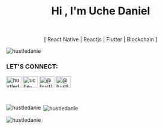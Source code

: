 <h1 align="center">Hi , I'm Uche Daniel</h1>
<br>
<p align="center"> [ React Native |  Reactjs |  Flutter  |  Blockchain ] </p>
 
<p align="left"> <img src="https://komarev.com/ghpvc/?username=hustledanie&label=Profile%20views&color=0e75b6&style=flat" alt="hustledanie" /> </p>

<!---
<p align="left"> <a href="https://github.com/ryo-ma/github-profile-trophy"><img src="https://github-profile-trophy.vercel.app/?username=hustledanie" alt="hustledanie" /></a> </p>

<p align="left"> <a href="https://twitter.com/hustledanie_" target="blank"><img src="https://img.shields.io/twitter/follow/hustledanie_?logo=twitter&style=for-the-badge" alt="hustledanie_" /></a> </p> -->

<h3 align="left">LET'S CONNECT:</h3>
<p align="left">
<a href="https://twitter.com/hustledanie_" target="blank"><img align="center" src="https://raw.githubusercontent.com/rahuldkjain/github-profile-readme-generator/master/src/images/icons/Social/twitter.svg" alt="hustledanie_" height="30" width="40" /></a>
<a href="https://linkedin.com/in/uche-daniel-3baa8a287" target="blank"><img align="center" src="https://raw.githubusercontent.com/rahuldkjain/github-profile-readme-generator/master/src/images/icons/Social/linked-in-alt.svg" alt="uche-daniel-3baa8a287" height="30" width="40" /></a>
<a href="https://instagram.com/@hustledanie1" target="blank"><img align="center" src="https://raw.githubusercontent.com/rahuldkjain/github-profile-readme-generator/master/src/images/icons/Social/instagram.svg" alt="@hustledanie1" height="30" width="40" /></a>
<a href="https://medium.com/@hustledanie" target="blank"><img align="center" src="https://raw.githubusercontent.com/rahuldkjain/github-profile-readme-generator/master/src/images/icons/Social/medium.svg" alt="@hustledanie" height="30" width="40" /></a>
</p>
<br>
<p><img align="left" src="https://github-readme-stats.vercel.app/api/top-langs?username=hustledanie&show_icons=true&locale=en&layout=compact" alt="hustledanie" /></p>

<p>&nbsp;<img align="center" src="https://github-readme-stats.vercel.app/api?username=hustledanie&show_icons=true&locale=en" alt="hustledanie" /></p>

<p><img align="center" src="https://github-readme-streak-stats.herokuapp.com/?user=hustledanie&" alt="hustledanie" /></p>
